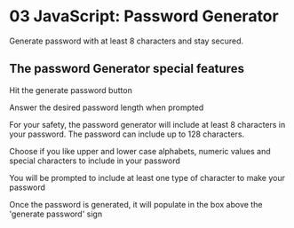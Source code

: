 # 03 JavaScript: Password Generator
Generate password with at least 8 characters and stay secured. 
## The password Generator special features 

Hit the generate password button 

Answer the desired password length when prompted 

For your safety, the password generator will include at least 8 characters in your password. The password can include up to 128 characters.  

Choose if you like  upper and lower case alphabets, numeric values and special characters to include in your password 

You will be prompted to include at least one type of character to make your password

Once the password is generated, it will populate in the box above the 'generate password' sign  

